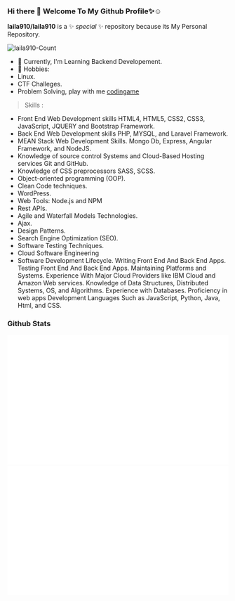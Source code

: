 ### Hi there 👋 Welcome To My Github Profile✨:relaxed:


**laila910/laila910** is a ✨ _special_ ✨ repository because its My Personal Repository.
<p align="left"> <img src="https://komarev.com/ghpvc/?username=laila910&label=Profile%20views&color=0e75b6&style=flat" alt="laila910-Count" /> </p>

   - 🔭 Currently, I'm Learning Backend Developement.
   - 💬 Hobbies:
   - Linux.
   - CTF Challeges.
   - Problem Solving, play with me [codingame](https://www.codingame.com/profile/003cb35a2ab1adf1e8087c2c8412e08d7069194)
> Skills : 
  - Front End Web Development skills
      HTML4, HTML5, CSS2, CSS3, JavaScript, JQUERY and Bootstrap Framework.
  - Back End Web Development skills
      PHP, MYSQL, and Laravel Framework.
  - MEAN Stack Web Development Skills.
     Mongo Db, Express, Angular Framework, and NodeJS.
  - Knowledge of source control Systems and Cloud-Based Hosting services
      Git and GitHub.
  - Knowledge of CSS preprocessors
      SASS, SCSS.
  - Object-oriented programming (OOP).
  - Clean Code techniques.
  - WordPress.
  - Web Tools:
     Node.js and NPM
  - Rest APIs.
  - Agile and Waterfall Models Technologies.
  - Ajax.
  - Design Patterns.
  - Search Engine Optimization (SEO).
  - Software Testing Techniques.
  - Cloud Software Engineering 
  - Software Development Lifecycle.
      Writing Front End And Back End Apps.
      Testing Front End And Back End Apps.
      Maintaining Platforms and Systems.
      Experience With Major Cloud Providers like IBM Cloud and Amazon Web services.
      Knowledge of Data Structures, Distributed Systems, OS, and Algorithms.
      Experience with Databases.
      Proficiency in web apps Development Languages Such as
      JavaScript, Python, Java, Html, and CSS.
### Github Stats
<a>
  
  ![](https://github.com/laila910/laila910/blob/master/generated/overview.svg)
  ![](https://github.com/laila910/laila910/blob/master/generated/languages.svg)
 
</a>
